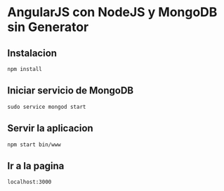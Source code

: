 # AngularJS con NodeJS y MongoDB sin Generator
## Instalacion

```
npm install
```

## Iniciar servicio de MongoDB
```
sudo service mongod start
```

## Servir la aplicacion

```
npm start bin/www
```


## Ir a la pagina

```
localhost:3000
```


